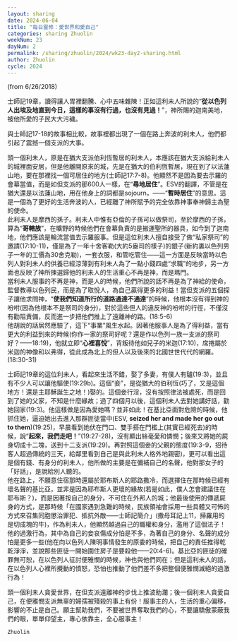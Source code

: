 ```yaml
---
layout: sharing
date: 2024-06-04
title: "每日靈修：愛世界和愛自己"
categories: sharing Zhuolin
weekNum: 23
dayNum: 2
permalink: /sharing/zhuolin/2024/wk23-day2-sharing.html
author: Zhuolin
cycle: 2024
---
```

(from 6/26/2018)

士師記19章，讀得讓人胃裡翻騰、心中五味雜陳！正如這利未人所說的“**從以色列人出埃及地直到今日，這樣的事沒有行過，也沒有見過！**”，神所賜的迦南美地，被他所愛的子民大大污穢。  

與士師記17-18的故事相比較，故事裡都出現了一個在路上奔波的利未人，他們都引起了震撼一個支派的大事。  

頭一個利未人，原是在猶大支派伯利恆暫居的利未人，本應該在猶大支派給利未人的城裡面安居，但是他離開原來的城，先是在猶大的伯利恆暫居，現在到了以法蓮山地，要在那裡找一個可居住的地方(士師記17:7-8)。他顯然不是因為要去示羅的會幕當值，而是如但支派的那600人一樣，在“**尋地居住**”。ESV的翻譯，不管是在猶大還是以法蓮山地，用在他身上的詞都是sojourn，——“**暫時居住**”的意思。這是一個為了更好的生活奔波的人，已經離了神所賦予的完全依靠神事奉神歸主為聖的使命。  
此利未人是摩西的孫子。利未人中惟有亞倫的子孫可以做祭司，至於摩西的子孫，算為“**哥轄族**”，在曠野的時候他們在會幕負責的是搬運聖所的器具，如今到了迦南地，他們應該是輪流當值去示羅服事。但是這位利未人擅自接受了做“私家祭司”的邀請(17:10-11)，僅是為了一年十舍客勒(大約5盎司的樣子)的銀子(新約裏以色列男子一年的工價為30舍克勒)，一套衣服，和管吃管住——這一方面是反映當時以色列人對利未人的供養已經涼薄到有利未人為了一點小錢四處“求職”的地步，另一方面也反映了神所揀選歸他的利未人的生活重心不再是神，而是瑪門。  
當利未人服事的不再是神，而是人的時候，他們所說的話不再是為了神給的使命，監督教導以色列民，而是為了取悅人，為自己贏得更多的利益！當但支派的五個探子讓他求問神，“**使我們知道所行的道路通達不通達**”的時候，他根本沒有得到神的吩咐(因為他根本不是祭司的身分)，對於這些但人的違反神的吩咐的行徑，不僅沒有勸阻責備，反而進一步把他們推上了遠離神的路。(18:5-6)  
他胡說的話居然應驗了，這下“事業”風生水起。因著他服事人是為了得利益，當有更大的利益到來的時候(你作一家的祭司好呢？還是作以色列一族一支派的祭司好？——18:19)，他就立即“**心裡喜悅**”，背叛待他如兒子的米迦(17:10)，席捲屬於米迦的神像和以弗得，從此成為北上的但人以及後來的北國世世代代的網羅。(18:30-31)  

士師記19章的這位利未人，看起來生活不錯，娶了多妻，有僕人有驢(19:3)，並且有不少人可以讓他驅使(19:29b)。這個“妾”，是從猶大的伯利恆(巧了，又是這個地方！還是主耶穌誕生之地！)娶的。這個妾行淫，沒有按照律法被處死，而是回到了她的父家，不知是什麼緣故；過了四個月以後，這個利未人去對她講好話，勸她回家(19:3)。他這樣做是因為愛她嗎？並非如此！在基比亞面對危險的時候，他抓住她，逼迫她出去進入那群匪徒當中(ESV, **seized her and made her go out to them**)(19:25)，早晨看到她伏在門口、雙手搭在門檻上(其實已經死去)的時候，說“**起來，我們走吧！**”(19:27-28)，沒有顯出絲毫愛和憐憫；後來又將她的屍身切成十二塊，送到十二支派(19:29)。再對照這個妾的父親的態度(19:3-9，招待客人超過傳統的三天，給鄰里看到自己是與此利未人格外地親密)，更可以看出這是個有錢、有身分的利未人，他所做的主要是在彌補自己的名聲，他對那女子的「好話」，是說給別人聽的。  
他在路上，不願意住宿那時還屬於耶布斯人的耶路撒冷，而選擇住在那時候已經有壞名聲的基比亞，並非是因為耶布斯人更壞的緣故(若是如此，僕人怎會建議住在耶布斯？)，而是因著按自己的身分，不可住在外邦人的城；他最後使用的傳遞屍身的方式，是那時候「在國家遇到急難的時候，民族領袖會採用一些具體又可怖的方式來召集同胞懲治罪犯、抵抗外敵——士師記簡介」(撒母耳記上11，掃羅用的是切成塊的牛)，作為利未人，他顯然越過自己的職權和身分，濫用了這個法子！他的過激行為，其中為自己的妾哀傷成分怕是不多，為著自己的身分、名聲的成分怕是更多一些(他在向以色列人陳明事情發生的原委的時候，把自己的責任推得乾乾淨淨，並說那些匪徒一開始圍住房子是要殺他——20:4-6)。基比亞的匪徒的確罪無可恕，在以色列人征討便雅憫的時候，神也與他們同在；但是這利未人的話，在以色列人心裡所攪動的憤怒，恐怕也推動了他們差不多把整個便雅憫滅絕的過激行為！  

頭一個利未人貪愛世界，在但支派遠離神的步伐上推波助瀾；後一個利未人貪愛自己，在便雅憫支派無辜的婦孺被殘殺的事上有份！服事主的人，生活的重心偏移，影響的不止是自己。願主幫助我們，不要被世界奪取我們的心，不要讓驕傲蒙蔽我們的眼，單單仰望主，專心依靠主，全心服事主！  

`Zhuolin`  
